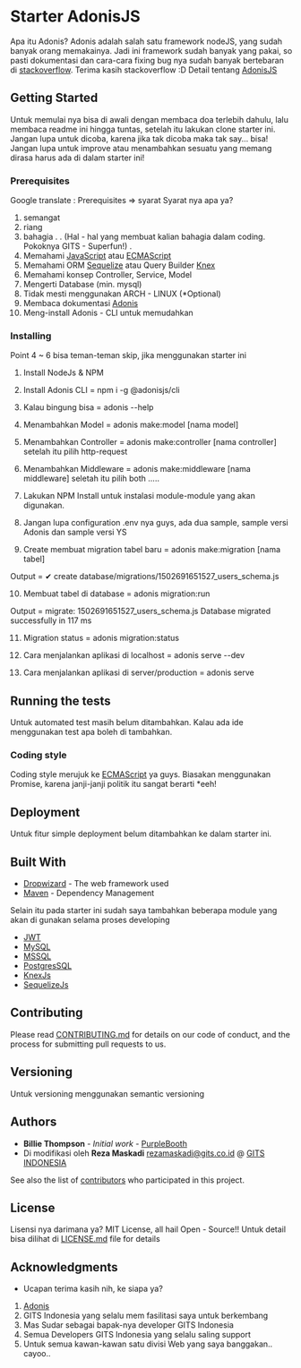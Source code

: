 # Starter AdonisJS

Apa itu Adonis?
Adonis adalah salah satu framework nodeJS, yang sudah banyak orang memakainya. Jadi ini framework sudah banyak yang pakai, so pasti dokumentasi dan cara-cara fixing bug nya sudah banyak bertebaran di [stackoverflow](https://stackoverflow.com/).
Terima kasih stackoverflow :D
Detail tentang [AdonisJS](https://adonisjs.com/docs/4.1/installation)

## Getting Started

Untuk memulai nya bisa di awali dengan membaca doa terlebih dahulu, lalu membaca readme ini hingga tuntas, setelah itu lakukan clone starter ini.
Jangan lupa untuk dicoba, karena jika tak dicoba maka tak say... bisa!
Jangan lupa untuk improve atau menambahkan sesuatu yang memang dirasa harus ada di dalam starter ini!

### Prerequisites

Google translate : Prerequisites => syarat
Syarat nya apa ya?
1. semangat
2. riang
3. bahagia
.
. (Hal - hal yang membuat kalian bahagia dalam coding. Pokoknya GITS - Superfun!)
.
100. Memahami [JavaScript](https://www.w3schools.com/js/default.asp)  atau [ECMAScript](http://es6-features.org)
101. Memahami ORM [Sequelize](http://docs.sequelizejs.com/) atau Query Builder [Knex](http://knexjs.org/#changelog)
101. Memahami konsep Controller, Service, Model
102. Mengerti Database (min. mysql)
103. Tidak mesti menggunakan ARCH - LINUX (*Optional)
104. Membaca dokumentasi [Adonis](https://adonisjs.com/docs/4.1/installation)
105. Meng-install Adonis - CLI untuk memudahkan

### Installing

Point 4 ~ 6 bisa teman-teman skip, jika menggunakan starter ini

1. Install NodeJs & NPM
2. Install Adonis CLI = npm i -g @adonisjs/cli
3. Kalau bingung bisa = adonis --help
4. Menambahkan Model = adonis make:model [nama model]
5. Menambahkan Controller = adonis make:controller [nama controller] setelah itu pilih http-request
6. Menambahkan Middleware = adonis make:middleware [nama middleware] seletah itu pilih both .....

7. Lakukan NPM Install untuk instalasi module-module yang akan digunakan.

8. Jangan lupa configuration .env nya guys, ada dua sample, sample versi Adonis dan sample versi YS

9. Create membuat migration tabel baru = adonis make:migration [nama tabel]

Output = 
✔ create  database/migrations/1502691651527_users_schema.js

10. Membuat tabel di database = adonis migration:run

Output = 
migrate: 1502691651527_users_schema.js
Database migrated successfully in 117 ms

11. Migration status = adonis migration:status

12. Cara menjalankan aplikasi di localhost = adonis serve --dev

13. Cara menjalankan aplikasi di server/production = adonis serve

## Running the tests

Untuk automated test masih belum ditambahkan.
Kalau ada ide menggunakan test apa boleh di tambahkan. 

### Coding style

Coding style merujuk ke [ECMAScript](http://es6-features.org) ya guys.
Biasakan menggunakan Promise, karena janji-janji politik itu sangat berarti *eeh!

## Deployment

Untuk fitur simple deployment belum ditambahkan ke dalam starter ini.

## Built With

* [Dropwizard](http://www.dropwizard.io/1.0.2/docs/) - The web framework used
* [Maven](https://maven.apache.org/) - Dependency Management

Selain itu pada starter ini sudah saya tambahkan beberapa module yang akan di gunakan selama proses developing
* [JWT](https://www.npmjs.com/package/jsonwebtoken)
* [MySQL](https://www.npmjs.com/package/mysql)
* [MSSQL](https://www.npmjs.com/package/mssql)
* [PostgresSQL](https://www.npmjs.com/package/pg)
* [KnexJs](http://knexjs.org/#changelog)
* [SequelizeJs](http://docs.sequelizejs.com/)

## Contributing

Please read [CONTRIBUTING.md](https://gist.github.com/PurpleBooth/b24679402957c63ec426) for details on our code of conduct, and the process for submitting pull requests to us.

## Versioning

Untuk versioning menggunakan semantic versioning

## Authors

* **Billie Thompson** - *Initial work* - [PurpleBooth](https://github.com/PurpleBooth)
* Di modifikasi oleh **Reza Maskadi** [rezamaskadi@gits.co.id](rezamaskadi@gits.co.id) @ [GITS INDONESIA](http://gits.co.id)

See also the list of [contributors](https://github.com/your/project/contributors) who participated in this project.

## License

Lisensi nya darimana ya?
MIT License, all hail Open - Source!!
Untuk detail bisa dilihat di [LICENSE.md](LICENSE.md) file for details

## Acknowledgments

* Ucapan terima kasih nih, ke siapa ya?
1. [Adonis](https://adonisjs.com/docs/4.1/installation)
2. GITS Indonesia yang selalu mem fasilitasi saya untuk berkembang
3. Mas Sudar sebagai bapak-nya developer GITS Indonesia
4. Semua Developers GITS Indonesia yang selalu saling support
5. Untuk semua kawan-kawan satu divisi Web yang saya banggakan.. cayoo..